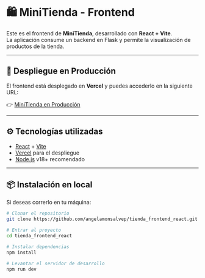 # 🛍️ MiniTienda - Frontend

Este es el frontend de **MiniTienda**, desarrollado con **React + Vite**.  
La aplicación consume un backend en Flask y permite la visualización de productos de la tienda.

---

## 🚀 Despliegue en Producción

El frontend está desplegado en **Vercel** y puedes accederlo en la siguiente URL:  

👉 [MiniTienda en Producción](https://tienda-frontend-react-git-main-angela-monsalves-projects.vercel.app/)

---

## ⚙️ Tecnologías utilizadas

- [React](https://react.dev/) + [Vite](https://vitejs.dev/)  
- [Vercel](https://vercel.com/) para el despliegue  
- [Node.js](https://nodejs.org/) v18+ recomendado  

---

## 📦 Instalación en local

Si deseas correrlo en tu máquina:

```bash
# Clonar el repositorio
git clone https://github.com/angelamonsalvep/tienda_frontend_react.git

# Entrar al proyecto
cd tienda_frontend_react

# Instalar dependencias
npm install

# Levantar el servidor de desarrollo
npm run dev
